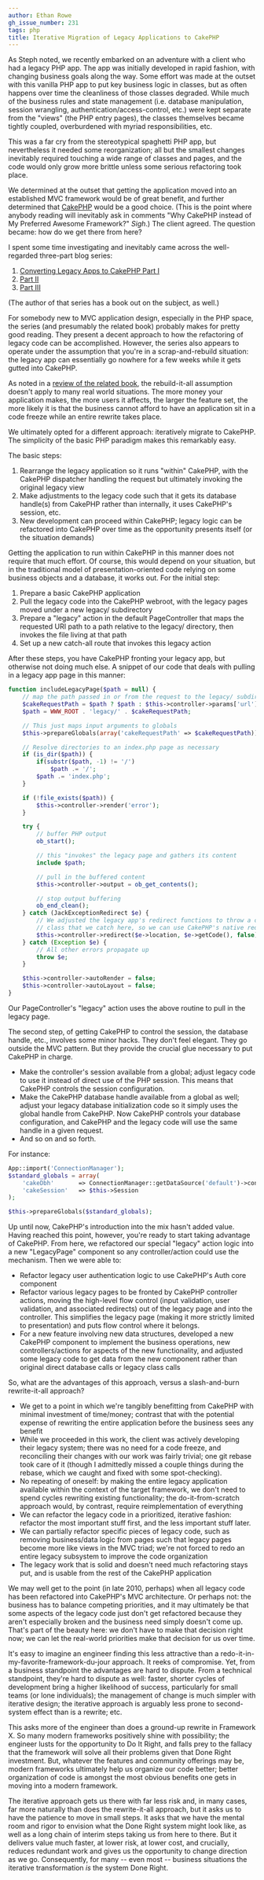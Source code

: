 ```yaml
---
author: Ethan Rowe
gh_issue_number: 231
tags: php
title: Iterative Migration of Legacy Applications to CakePHP
---
```


As Steph noted, we recently embarked on an adventure with a client who had a legacy PHP app.  The app was initially developed in rapid fashion, with changing business goals along the way.  Some effort was made at the outset with this vanilla PHP app to put key business logic in classes, but as often happens over time the cleanliness of those classes degraded.  While much of the business rules and state management (i.e. database manipulation, session wrangling, authentication/access-control, etc.) were kept separate from the "views" (the PHP entry pages), the classes themselves became tightly coupled, overburdened with myriad responsibilities, etc.

This was a far cry from the stereotypical spaghetti PHP app, but nevertheless it needed some reorganization; all but the smallest changes inevitably required touching a wide range of classes and pages, and the code would only grow more brittle unless some serious refactoring took place.

We determined at the outset that getting the application moved into an established MVC framework would be of great benefit, and further determined that [CakePHP](http://cakephp.org) would be a good choice.  (This is the point where anybody reading will inevitably ask in comments "Why CakePHP instead of My Preferred Awesome Framework?"  *Sigh*.)  The client agreed.  The question became: how do we get there from here?

I spent some time investigating and inevitably came across the well-regarded three-part blog series:

1. [Converting Legacy Apps to CakePHP Part I](http://www.littlehart.net/atthekeyboard/2008/11/27/converting-legacy-apps-to-cakephp-part-1/)
1. [Part II](http://www.littlehart.net/atthekeyboard/2008/12/04/converting-legacy-apps-to-cakephp-part-2/)
1. [Part III](http://www.littlehart.net/atthekeyboard/2008/12/30/converting-legacy-apps-to-cakephp-part-3/)

(The author of that series has a book out on the subject, as well.)

For somebody new to MVC application design, especially in the PHP space, the series (and presumably the related book) probably makes for pretty good reading.  They present a decent approach to how the refactoring of legacy code can be accomplished.  However, the series also appears to operate under the assumption that you're in a scrap-and-rebuild situation: the legacy app can essentially go nowhere for a few weeks while it gets gutted into CakePHP.

As noted in a [review of the related book](http://www.pseudocoder.com/archives/2009/04/08/review-refactoring-legacy-applications-using-cakephp/), the rebuild-it-all assumption doesn't apply to many real world situations.  The more money your application makes, the more users it affects, the larger the feature set, the more likely it is that the business cannot afford to have an application sit in a code freeze while an entire rewrite takes place.

We ultimately opted for a different approach: iteratively migrate to CakePHP.  The simplicity of the basic PHP paradigm makes this remarkably easy.

The basic steps:

1. Rearrange the legacy application so it runs "within" CakePHP, with the CakePHP dispatcher handling the request but ultimately invoking the original legacy view
1. Make adjustments to the legacy code such that it gets its database handle(s) from CakePHP rather than internally, it uses CakePHP's session, etc.
1. New development can proceed within CakePHP; legacy logic can be refactored into CakePHP over time as the opportunity presents itself (or the situation demands)

Getting the application to run within CakePHP in this manner does not require that much effort.  Of course, this would depend on your situation, but in the traditional model of presentation-oriented code relying on some business objects and a database, it works out.  For the initial step:

1. Prepare a basic CakePHP application
1. Pull the legacy code into the CakePHP webroot, with the legacy pages moved under a new legacy/ subdirectory
1. Prepare a "legacy" action in the default PageController that maps the requested URI path to a path relative to the legacy/ directory, then invokes the file living at that path
1. Set up a new catch-all route that invokes this legacy action

After these steps, you have CakePHP fronting your legacy app, but otherwise not doing much else.  A snippet of our code that deals with pulling in a legacy app page in this manner:

```php
function includeLegacyPage($path = null) {
	// map the path passed in or from the request to the legacy/ subdirectory
	$cakeRequestPath = $path ? $path : $this->controller->params['url']['url'];
	$path = WWW_ROOT . 'legacy/' . $cakeRequestPath;

	// This just maps input arguments to globals
	$this->prepareGlobals(array('cakeRequestPath' => $cakeRequestPath));

	// Resolve directories to an index.php page as necessary
	if (is_dir($path)) {
		if(substr($path, -1) != '/')
			$path .= '/';
		$path .= 'index.php';
	}

	if (!file_exists($path)) {
		$this->controller->render('error');
	}

	try {
		// buffer PHP output
		ob_start();

		// this "invokes" the legacy page and gathers its content
		include $path;

		// pull in the buffered content
		$this->controller->output = ob_get_contents();

		// stop output buffering
		ob_end_clean();
	} catch (JackExceptionRedirect $e) {
		// We adjusted the legacy app's redirect functions to throw a custom exception
		// class that we catch here, so we can use CakePHP's native redirection
		$this->controller->redirect($e->location, $e->getCode(), false);
	} catch (Exception $e) {
		// All other errors propagate up
		throw $e;
	}

	$this->controller->autoRender = false;
	$this->controller->autoLayout = false;
}
```

Our PageController's "legacy" action uses the above routine to pull in the legacy page.

The second step, of getting CakePHP to control the session, the database handle, etc., involves some minor hacks.  They don't feel elegant.  They go outside the MVC pattern.  But they provide the crucial glue necessary to put CakePHP in charge.

- Make the controller's session available from a global; adjust legacy code to use it instead of direct use of the PHP session.  This means that CakePHP controls the session configuration.
- Make the CakePHP database handle available from a global as well; adjust your legacy database initialization code so it simply uses the global handle from CakePHP.  Now CakePHP controls your database configuration, and CakePHP and the legacy code will use the same handle in a given request.
- And so on and so forth.

For instance:

```php
App::import('ConnectionManager');
$standard_globals = array(
	'cakeDbh'       => ConnectionManager::getDataSource('default')->connection,
	'cakeSession'   => $this->Session
);

$this->prepareGlobals($standard_globals);
```

Up until now, CakePHP's introduction into the mix hasn't added value.  Having reached this point, however, you're ready to start taking advantage of CakePHP.  From here, we refactored our special "legacy" action logic into a new "LegacyPage" component so any controller/action could use the mechanism.  Then we were able to:

- Refactor legacy user authentication logic to use CakePHP's Auth core component
- Refactor various legacy pages to be fronted by CakePHP controller actions, moving the high-level flow control (input validation, user validation, and associated redirects) out of the legacy page and into the controller.  This simplifies the legacy page (making it more strictly limited to presentation) and puts flow control where it belongs.
- For a new feature involving new data structures, developed a new CakePHP component to implement the business operations, new controllers/actions for aspects of the new functionality, and adjusted some legacy code to get data from the new component rather than original direct database calls or legacy class calls


So, what are the advantages of this approach, versus a slash-and-burn rewrite-it-all approach?


- We get to a point in which we're tangibly benefitting from CakePHP with minimal investment of time/money; contrast that with the potential expense of rewriting the entire application before the business sees any benefit
- While we proceeded in this work, the client was actively developing their legacy system; there was no need for a code freeze, and reconciling their changes with our work was fairly trivial; one git rebase took care of it (though I admittedly missed a couple things during the rebase, which we caught and fixed with some spot-checking).
- No repeating of oneself: by making the entire legacy application available within the context of the target framework, we don't need to spend cycles rewriting existing functionality; the do-it-from-scratch approach would, by contrast, require reimplementation of everything
- We can refactor the legacy code in a prioritized, iterative fashion: refactor the most important stuff first, and the less important stuff later.
- We can partially refactor specific pieces of legacy code, such as removing business/data logic from pages such that legacy pages become more like views in the MVC triad; we're not forced to redo an entire legacy subsystem to improve the code organization
- The legacy work that is solid and doesn't need much refactoring stays put, and is usable from the rest of the CakePHP application


We may well get to the point (in late 2010, perhaps) when all legacy code has been refactored into CakePHP's MVC architecture.  Or perhaps not: the business has to balance competing priorities, and it may ultimately be that some aspects of the legacy code just don't get refactored because they aren't especially broken and the business need simply doesn't come up.  That's part of the beauty here: we don't have to make that decision right now; we can let the real-world priorities make that decision for us over time.

It's easy to imagine an engineer finding this less attractive than a redo-it-in-my-favorite-framework-du-jour approach.  It reeks of compromise.  Yet, from a business standpoint the advantages are hard to dispute.  From a technical standpoint, they're hard to dispute as well: faster, shorter cycles of development bring a higher likelihood of success, particularly for small teams (or lone individuals); the management of change is much simpler with iterative design; the iterative approach is arguably less prone to second-system effect than is a rewrite; etc.

This asks more of the engineer than does a ground-up rewrite in Framework X.  So many modern frameworks positively shine with possibility; the engineer lusts for the opportunity to Do It Right, and falls prey to the fallacy that the framework will solve all their problems given that Done Right investment.  But, whatever the features and community offerings may be, modern frameworks ultimately help us organize our code better; better organization of code is amongst the most obvious benefits one gets in moving into a modern framework.

The iterative approach gets us there with far less risk and, in many cases, far more naturally than does the rewrite-it-all approach, but it asks us to have the patience to move in small steps.  It asks that we have the mental room and rigor to envision what the Done Right system might look like, as well as a long chain of interim steps taking us from here to there.  But it delivers value much faster, at lower risk, at lower cost, and crucially, reduces redundant work and gives us the opportunity to change direction as we go.  Consequently, for many -- even most -- business situations the iterative transformation *is* the system Done Right.
